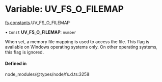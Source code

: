 # Variable: UV\_FS\_O\_FILEMAP

[fs](../modules/fs.md).[constants](../modules/fs.constants.md).UV_FS_O_FILEMAP

• `Const` **UV\_FS\_O\_FILEMAP**: `number`

When set, a memory file mapping is used to access the file. This flag
is available on Windows operating systems only. On other operating systems,
this flag is ignored.

#### Defined in

node_modules/@types/node/fs.d.ts:3258
